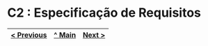 # C2 : Especificação de Requisitos



    

[< Previous](rei01.md) | [^ Main](/../../) | [Next >](rei03.md)
:--- | :---: | ---: 
